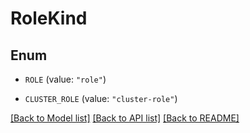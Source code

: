 # RoleKind

## Enum


* `ROLE` (value: `"role"`)

* `CLUSTER_ROLE` (value: `"cluster-role"`)


[[Back to Model list]](../README.md#documentation-for-models) [[Back to API list]](../README.md#documentation-for-api-endpoints) [[Back to README]](../README.md)


